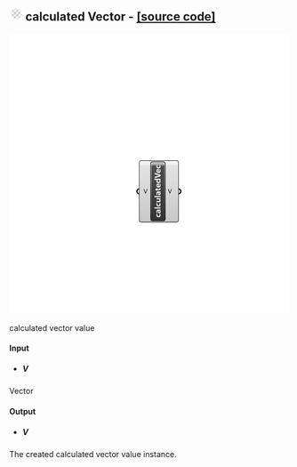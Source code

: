 ## ![](../../images/icons/calculated_Vector.png) calculated Vector - [[source code]](https://github.com/Eddy3D-Dev/Eddy3D/tree/dev/calculated%20Vector.cs)

![](../../images/components/calculated_Vector.png)

calculated vector value

#### Input
* ##### V 
Vector

#### Output
* ##### V
The created calculated vector value instance.